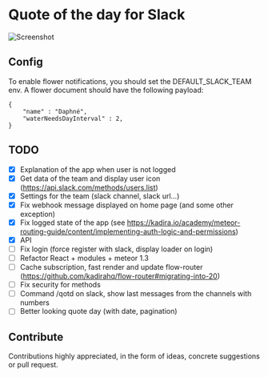 # Quote of the day for Slack

![Screenshot](https://github.com/tlenclos/Slack-quote-of-the-day/blob/master/screenshot.png)

## Config
To enable flower notifications, you should set the DEFAULT_SLACK_TEAM env.
A flower document should have the following payload:

```
{
    "name" : "Daphné",
    "waterNeedsDayInterval" : 2,
}
```

## TODO
- [x] Explanation of the app when user is not logged
- [x] Get data of the team and display user icon (https://api.slack.com/methods/users.list)
- [x] Settings for the team (slack channel, slack url...)
- [x] Fix webhook message displayed on home page (and some other exception)
- [X] Fix logged state of the app (see https://kadira.io/academy/meteor-routing-guide/content/implementing-auth-logic-and-permissions)
- [X] API
- [ ] Fix login (force register with slack, display loader on login)
- [ ] Refactor React + modules + meteor 1.3
- [ ] Cache subscription, fast render and update flow-router (https://github.com/kadirahq/flow-router#migrating-into-20)
- [ ] Fix security for methods
- [ ] Command /qotd on slack, show last messages from the channels with numbers
- [ ] Better looking quote day (with date, pagination)

Contribute
----------
Contributions highly appreciated, in the form of ideas, concrete suggestions or pull request.
